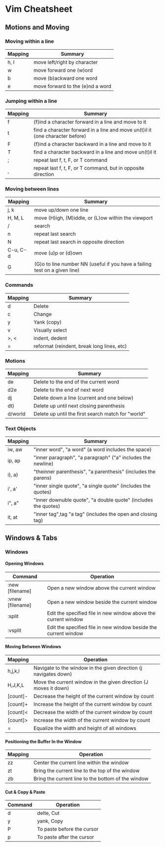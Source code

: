 # Vim Cheatsheet

## Motions and Moving

### Moving within a line

|Mapping|Summary|
|---|---|
|h, l|move left/right by character|
|w|move forward one (w)ord|
|b|move (b)ackward one word|
|e|move forward to the (e)nd a word|

### Jumping within a line

|Mapping|Summary|
|---|---|
|f<char>|(f)ind a character forward in a line and move to it|
|t<char>|find a character forward in a line and move un(t)il it (one character before)|
|F<char>|(f)ind a character backward in a line and move to it|
|T<char>|find a character backward in a line and move un(t)il it|
|;|repeat last f, t, F, or T command|
|,|repeat last f, t, F, or T command, but in opposite direction|

### Moving between lines

|Mapping|Summary|
|---|---|
|j, k|move up/down one line|
|H, M, L|move (H)igh, (M)iddle, or (L)ow within the viewport|
|/|search|
|n|repeat last search|
|N|repeat last search in opposite direction|
|C-u, C-d|move (u)p or (d)own|
|<NN>G|(G)o to line number NN (useful if you have a failing test on a given line)|

### Commands

|Mapping|Summary|
|---|---|
|d|Delete|
|c|Change|
|y|Yank (copy)|
|v|Visually select|
|>, <|indent, dedent|
|=|reformat (reindent, break long lines, etc)|

### Motions

|Mapping|Summary|
|---|---|
|de|Delete to the end of the current word|
|d2e|Delete to the end of next word|
|dj|Delete down a line (current and one below)|
|dt)|Delete up until next closing parenthesis|
|d/world|Delete up until the first search match for "world"|

### Text Objects

|Mapping|Summary|
|---|---|
|iw, aw|"inner word", "a word" (a word includes the space)|
|ip, ap|"inner paragraph", "a paragraph" ("a" includes the newline)|
|i), a)|"theinner parenthesis", "a parenthesis" (includes the parens)|
|i', a'|"inner single quote", "a single quote" (includes the quotes)|
|i", a"|"inner downuble quote", "a double quote" (includes the quotes)|
|it, at|"inner tag",tag "a tag" (includes the open and closing tag)|

## Windows & Tabs

### Windows

#### Opening Windows

|Command|Operation|
|---|---|
|:new [filename]|Open a new window above the current window|
|:vnew [filename]|Open a new window beside the current window|
|:split <filename>|Edit the specified file in new window above the current window|
|:vsplit <filename>|Edit the specified file in new window beside the current window|

#### Moving Between Windows

|Mapping|Operation|
|---|---|
|<C-w>h,j,k,l|Navigate to the window in the given direction (<C-w>j navigates down)|
|<C-w>H,J,K,L|Move the current window in the given direction (<C-w>J moves it down)|
|[count]<C-w>-|Decrease the height of the current window by count|
|[count]<C-w>+|Increase the height of the current window by count|
|[count]<C-w><|Decrease the width of the current window by count|
|[count]<C-w>>|Increase the width of the current window by count|
|<C-w>=|Equalize the width and height of all windows|

#### Positioning the Buffer In the Window

|Mapping|Operation|
|---|---|
|zz|Center the current line within the window|
|zt|Bring the current line to the top of the window|
|zb|Bring the current line to the bottom of the window|

#### Cut & Copy & Paste

|Command|Operation|
|---|---|
|d|delte, Cut|
|y|yank, Copy|
|P|To paste before the cursor|
|p|To paste after the cursor|

